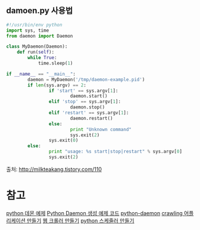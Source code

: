 
## damoen.py 사용법
```py
#!/usr/bin/env python
import sys, time
from daemon import Daemon

class MyDaemon(Daemon):
    def run(self):
        while True:
            time.sleep(1)

if __name__ == "__main__":
        daemon = MyDaemon('/tmp/daemon-example.pid')
        if len(sys.argv) == 2:
                if 'start' == sys.argv[1]:
                        daemon.start()
                elif 'stop' == sys.argv[1]:
                        daemon.stop()
                elif 'restart' == sys.argv[1]:
                        daemon.restart()
                else:
                        print "Unknown command"
                        sys.exit(2)
                sys.exit(0)
        else:
                print "usage: %s start|stop|restart" % sys.argv[0]
                sys.exit(2)
```
출처: http://milkteakang.tistory.com/110

# 참고
[python 데몬 예제](http://pydjango.tistory.com/entry/CODE-PYTHON-데몬-예제)
[Python Daemon 생성 예제 코드](http://thdev.net/287)
[python-daemon](https://pypi.python.org/pypi/python-daemon)
[crawling 어플리케이션 만들기](https://www.inflearn.com/course/웹-크롤링web-crawling-어플리케이션-만들기/)
[웹 크롤러 만들기](http://creativeworks.tistory.com/entry/PYTHON-3-Tutorials-24-웹-크롤러like-Google-만들기-1-How-to-build-a-web-crawler)
[python 스케줄러 만들기](http://egloos.zum.com/mcchae/v/11030317)
